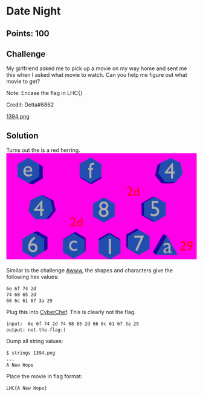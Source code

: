 # Date Night

## Points: 100

## Challenge

My girlfriend asked me to pick up a movie on my way home and sent me this when I asked what movie to watch. Can you help me figure out what movie to get?

Note: Encase the flag in LHC{}

Credit: Delta#6862

[1394.png][1]

## Solution
Turns out the is a red herring.
![image][1]

Similar to the challenge [Awww](../Awww), the shapes and characters give the following hex values:
```
6e 6f 74 2d
74 68 65 2d
66 6c 61 67 3a 29
```

Plug this into [CyberChef][2]. This is clearly not the flag.
```
input:  6e 6f 74 2d 74 68 65 2d 66 6c 61 67 3a 29
output: not-the-flag:)
```

Dump all string values:
```
$ strings 1394.png
...
A New Hope
```
Place the movie in flag format:
```
LHC{A New Hope}
```

[1]:./1394.png
[2]:https://gchq.github.io/CyberChef/#recipe=From_Hex('Auto')&input=NmUgNmYgNzQgMmQKNzQgNjggNjUgMmQKNjYgNmMgNjEgNjcgM2EgMjk